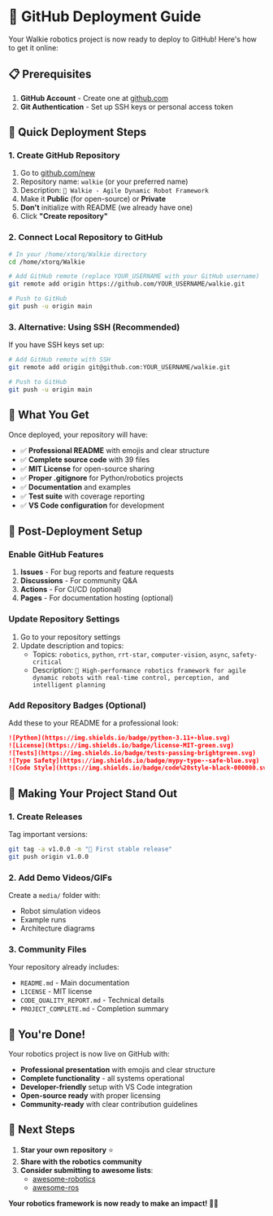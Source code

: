 # 🚀 GitHub Deployment Guide

Your Walkie robotics project is now ready to deploy to GitHub! Here's how to get it online:

## 📋 Prerequisites

1. **GitHub Account** - Create one at [github.com](https://github.com)
2. **Git Authentication** - Set up SSH keys or personal access token

## 🔄 Quick Deployment Steps

### 1. Create GitHub Repository

1. Go to [github.com/new](https://github.com/new)
2. Repository name: `walkie` (or your preferred name)
3. Description: `🤖 Walkie - Agile Dynamic Robot Framework`
4. Make it **Public** (for open-source) or **Private**
5. **Don't** initialize with README (we already have one)
6. Click **"Create repository"**

### 2. Connect Local Repository to GitHub

```bash
# In your /home/xtorq/Walkie directory
cd /home/xtorq/Walkie

# Add GitHub remote (replace YOUR_USERNAME with your GitHub username)
git remote add origin https://github.com/YOUR_USERNAME/walkie.git

# Push to GitHub
git push -u origin main
```

### 3. Alternative: Using SSH (Recommended)

If you have SSH keys set up:

```bash
# Add GitHub remote with SSH
git remote add origin git@github.com:YOUR_USERNAME/walkie.git

# Push to GitHub
git push -u origin main
```

## 🎯 What You Get

Once deployed, your repository will have:

- ✅ **Professional README** with emojis and clear structure
- ✅ **Complete source code** with 39 files
- ✅ **MIT License** for open-source sharing
- ✅ **Proper .gitignore** for Python/robotics projects
- ✅ **Documentation** and examples
- ✅ **Test suite** with coverage reporting
- ✅ **VS Code configuration** for development

## 🔧 Post-Deployment Setup

### Enable GitHub Features

1. **Issues** - For bug reports and feature requests
2. **Discussions** - For community Q&A
3. **Actions** - For CI/CD (optional)
4. **Pages** - For documentation hosting (optional)

### Update Repository Settings

1. Go to your repository settings
2. Update description and topics:
   - Topics: `robotics`, `python`, `rrt-star`, `computer-vision`, `async`, `safety-critical`
   - Description: `🤖 High-performance robotics framework for agile dynamic robots with real-time control, perception, and intelligent planning`

### Add Repository Badges (Optional)

Add these to your README for a professional look:

```markdown
![Python](https://img.shields.io/badge/python-3.11+-blue.svg)
![License](https://img.shields.io/badge/license-MIT-green.svg)
![Tests](https://img.shields.io/badge/tests-passing-brightgreen.svg)
![Type Safety](https://img.shields.io/badge/mypy-type--safe-blue.svg)
![Code Style](https://img.shields.io/badge/code%20style-black-000000.svg)
```

## 🌟 Making Your Project Stand Out

### 1. Create Releases

Tag important versions:
```bash
git tag -a v1.0.0 -m "🎉 First stable release"
git push origin v1.0.0
```

### 2. Add Demo Videos/GIFs

Create a `media/` folder with:
- Robot simulation videos
- Example runs
- Architecture diagrams

### 3. Community Files

Your repository already includes:
- `README.md` - Main documentation
- `LICENSE` - MIT license
- `CODE_QUALITY_REPORT.md` - Technical details
- `PROJECT_COMPLETE.md` - Completion summary

## 🎉 You're Done!

Your robotics project is now live on GitHub with:

- **Professional presentation** with emojis and clear structure
- **Complete functionality** - all systems operational
- **Developer-friendly** setup with VS Code integration
- **Open-source ready** with proper licensing
- **Community-ready** with clear contribution guidelines

## 🔗 Next Steps

1. **Star your own repository** ⭐
2. **Share with the robotics community**
3. **Consider submitting to awesome lists**:
   - [awesome-robotics](https://github.com/kiloreux/awesome-robotics)
   - [awesome-ros](https://github.com/fkromer/awesome-ros2)

**Your robotics framework is now ready to make an impact! 🚀🤖**
